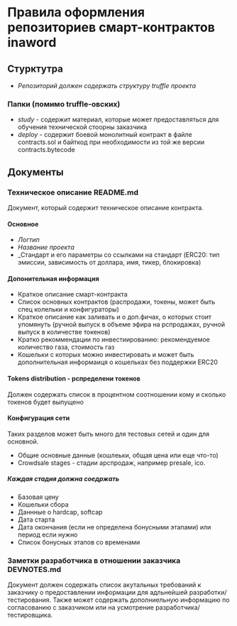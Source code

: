# Правила оформления репозиториев смарт-контрактов inaword

## Стурктутра
* _Репозиторий должен содержать структуру truffle проекта_

### Папки (помимо truffle-овских)
* _study_ - содержит материал, которые может предоставляться для обучения технической стоорны заказчика
* _deploy_ - содержит боевой монолитный контракт в файле contracts.sol и байткод при необходимости из той же версии contracts.bytecode 

## Документы

### Техническое описание README.md

Документ, который содержит техническое описание контракта.

#### Основное

* _Логтип_
* _Название проекта_
* _Стандарт и его параметры со ссылками на стандарт (ERC20: тип эмиссии, зависимость от доллара, имя, тикер, блокировка)

#### Допонительная информация
* Краткое описание смарт-контракта
* Список основных контрактов (распродажи, токены, может быть спец колельки и конфигураторы)
* Краткое описание как заливать и о доп.фичах, о которых стоит упомянуть (ручной выпуск в объеме эфира на рспродажах, ручной выпуск в количестве токенов)
* Кратко рекоммендации по инвестиированию: рекомендуемое количество газа, стоимость газ
* Кошельки с которых можно инвестировать и может быть дополнительная информаиця о кошельках без поддержки ERC20

#### Tokens distribution - рспределени токенов
Должен содержать список в процентном соотношении кому и сколько токенов будет выпущено

#### Конфигурация сети 
Таких разделов может быть много для тестовых сетей и один для основной.
* Общие основные данные (кошлеьки, общая цена или еще что-то)
* Crowdsale stages - стадии арспродаж, например presale, ico. 
##### Каждая стадия должна соедржать
* Базовая цену
* Кошельки сбора
* Даннные о hardcap, softcap
* Дата старта
* Дата окончания (если не определена бонусными этапами) или период если нужно
* Список бонусных этапов со временами

### Заметки разработчика в отношении заказчика DEVNOTES.md
Документ должен содержать список акутальных требований к заказчику о предоставлении информации для адльнейшей разработки/тестирования.
Также может содержать дополниельную информацию по согласованию с заказчиком или на усмотрение разработчика/тестировщика.

